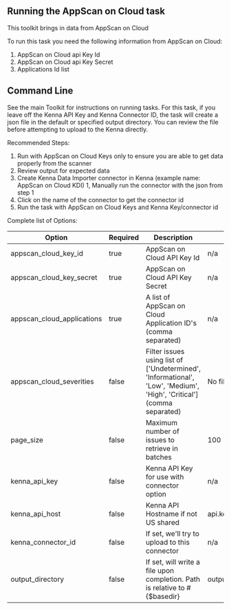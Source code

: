 ## Running the AppScan on Cloud task 

This toolkit brings in data from AppScan on Cloud

To run this task you need the following information from AppScan on Cloud: 

1. AppScan on Cloud api Key Id
2. AppScan on Cloud api Key Secret
3. Applications Id list

## Command Line

See the main Toolkit for instructions on running tasks. For this task, if you leave off the Kenna API Key and Kenna Connector ID, the task will create a json file in the default or specified output directory. You can review the file before attempting to upload to the Kenna directly.

Recommended Steps: 

1. Run with AppScan on Cloud Keys only to ensure you are able to get data properly from the scanner
1. Review output for expected data
1. Create Kenna Data Importer connector in Kenna (example name: AppScan on Cloud KDI) 
1, Manually run the connector with the json from step 1 
1. Click on the name of the connector to get the connector id
1. Run the task with AppScan on Cloud Keys and Kenna Key/connector id



Complete list of Options:

| Option | Required | Description | default |
| --- | --- | --- | --- |
| appscan_cloud_key_id | true | AppScan on Cloud API Key Id | n/a |
| appscan_cloud_key_secret | true | AppScan on Cloud API Key Secret | n/a |
| appscan_cloud_applications | true | A list of AppScan on Cloud Application ID's (comma separated) | n/a |
| appscan_cloud_severities | false | Filter issues using list of ['Undetermined', 'Informational', 'Low', 'Medium', 'High', 'Critical'] (comma separated) | No filtering |
| page_size | false | Maximum number of issues to retrieve in batches | 100 |
| kenna_api_key | false | Kenna API Key for use with connector option | n/a |
| kenna_api_host | false | Kenna API Hostname if not US shared | api.kennasecurity.com |
| kenna_connector_id | false | If set, we'll try to upload to this connector | n/a |
| output_directory | false | If set, will write a file upon completion. Path is relative to #{$basedir} | output/appscan_cloud |
